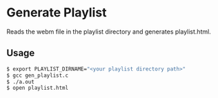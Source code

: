 <!-- markdownlint-disable MD014 -->

# Generate Playlist

Reads the webm file in the playlist directory and generates playlist.html.

## Usage

```bash
$ export PLAYLIST_DIRNAME="<your playlist directory path>"
$ gcc gen_playlist.c
$ ./a.out
$ open playlist.html
```
